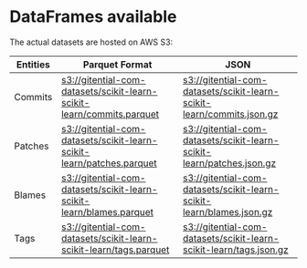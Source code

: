 # DataFrames available

The actual datasets are hosted on AWS S3:

Entities|Parquet Format|JSON
---|---|---
Commits|[s3://gitential-com-datasets/scikit-learn-scikit-learn/commits.parquet](https://s3.amazonaws.com/gitential-com-datasets/scikit-learn-scikit-learn/commits.parquet)|[s3://gitential-com-datasets/scikit-learn-scikit-learn/commits.json.gz](https://s3.amazonaws.com/gitential-com-datasets/scikit-learn-scikit-learn/commits.json.gz)
Patches|[s3://gitential-com-datasets/scikit-learn-scikit-learn/patches.parquet](https://s3.amazonaws.com/gitential-com-datasets/scikit-learn-scikit-learn/patches.parquet)|[s3://gitential-com-datasets/scikit-learn-scikit-learn/patches.json.gz](https://s3.amazonaws.com/gitential-com-datasets/scikit-learn-scikit-learn/patches.json.gz)
Blames|[s3://gitential-com-datasets/scikit-learn-scikit-learn/blames.parquet](https://s3.amazonaws.com/gitential-com-datasets/scikit-learn-scikit-learn/blames.parquet)|[s3://gitential-com-datasets/scikit-learn-scikit-learn/blames.json.gz](https://s3.amazonaws.com/gitential-com-datasets/scikit-learn-scikit-learn/blames.json.gz)
Tags|[s3://gitential-com-datasets/scikit-learn-scikit-learn/tags.parquet](https://s3.amazonaws.com/gitential-com-datasets/scikit-learn-scikit-learn/tags.parquet)|[s3://gitential-com-datasets/scikit-learn-scikit-learn/tags.json.gz](https://s3.amazonaws.com/gitential-com-datasets/scikit-learn-scikit-learn/tags.json.gz)

